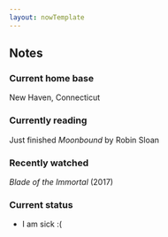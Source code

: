 ```yaml
---
layout: nowTemplate
---
```



## Notes

### Current home base

New Haven, Connecticut

### Currently reading

Just finished *Moonbound* by Robin Sloan

### Recently watched

*Blade of the Immortal* (2017)

### Current status

- I am sick :(
